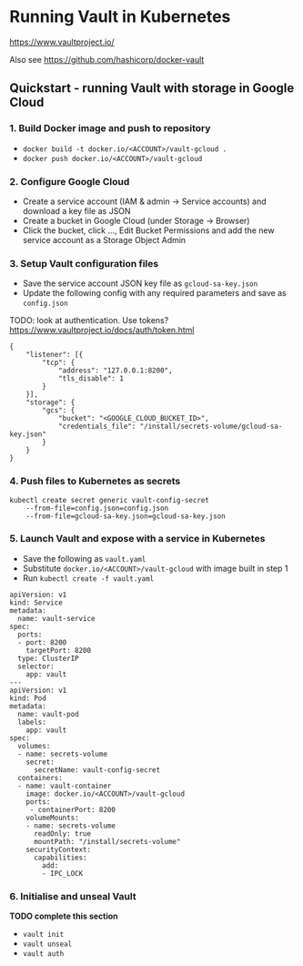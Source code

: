 # Running Vault in Kubernetes

https://www.vaultproject.io/

Also see https://github.com/hashicorp/docker-vault

## Quickstart - running Vault with storage in Google Cloud

### 1. Build Docker image and push to repository

 - `docker build -t docker.io/<ACCOUNT>/vault-gcloud .`
 - `docker push docker.io/<ACCOUNT>/vault-gcloud`

### 2. Configure Google Cloud

 - Create a service account (IAM & admin -> Service accounts) and download a key file as JSON
 - Create a bucket in Google Cloud (under Storage -> Browser)
 - Click the bucket, click ..., Edit Bucket Permissions and add the new service account as a Storage Object Admin 

### 3. Setup Vault configuration files

 - Save the service account JSON key file as `gcloud-sa-key.json`
 - Update the following config with any required parameters and save as `config.json`

TODO: look at authentication. Use tokens? https://www.vaultproject.io/docs/auth/token.html

```
{
    "listener": [{
        "tcp": {
            "address": "127.0.0.1:8200",
            "tls_disable": 1
        }
    }],
    "storage": {
        "gcs": {
            "bucket": "<GOOGLE_CLOUD_BUCKET_ID>",
            "credentials_file": "/install/secrets-volume/gcloud-sa-key.json"
        }
    } 
}
```

### 4. Push files to Kubernetes as secrets

```
kubectl create secret generic vault-config-secret
    --from-file=config.json=config.json 
    --from-file=gcloud-sa-key.json=gcloud-sa-key.json
```

### 5. Launch Vault and expose with a service in Kubernetes

 - Save the following as `vault.yaml`
 - Substitute `docker.io/<ACCOUNT>/vault-gcloud` with image built in step 1
 - Run `kubectl create -f vault.yaml`

```
apiVersion: v1
kind: Service
metadata:
  name: vault-service
spec:
  ports:
  - port: 8200
    targetPort: 8200
  type: ClusterIP
  selector:
    app: vault
---
apiVersion: v1
kind: Pod
metadata:
  name: vault-pod
  labels:
    app: vault
spec:
  volumes:
  - name: secrets-volume
    secret:
      secretName: vault-config-secret
  containers:
  - name: vault-container
    image: docker.io/<ACCOUNT>/vault-gcloud
    ports: 
     - containerPort: 8200
    volumeMounts:
    - name: secrets-volume
      readOnly: true
      mountPath: "/install/secrets-volume"
    securityContext:
      capabilities:
        add:
        - IPC_LOCK
```

### 6. Initialise and unseal Vault

**TODO complete this section**

 - `vault init`
 - `vault unseal`
 - `vault auth`
